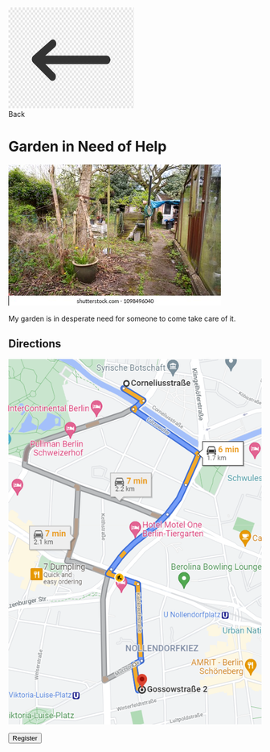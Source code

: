 <link href="../styles.css" rel="stylesheet">  

<div>
<a href="map">
<img src="../imgs/backarrow.png" alt="Back" class="backarrow" width="250" height="200">
</a>
</div>
<div class="map"> Back </div>

# Garden in Need of Help

![job](../imgs/jobimg.jpg)

My garden is in desperate need for someone to come take care of it.

## Directions
![path](../imgs/jobpath.PNG)

<button onclick="window.location.href='./jobreg';">Register</button>